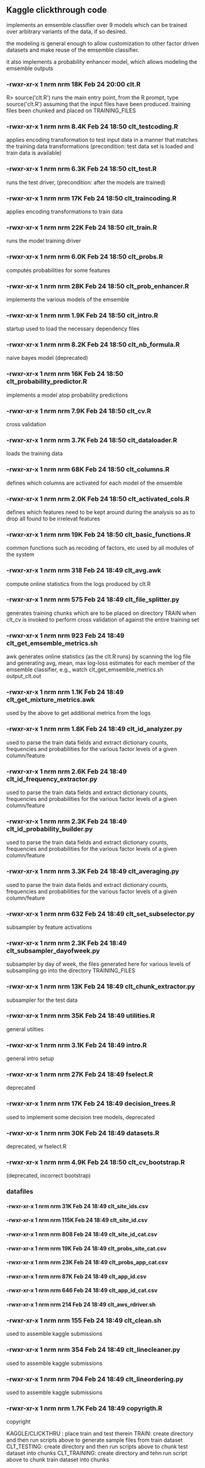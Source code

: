 ## Kaggle clickthrough code ##
implements an emsemble classifier over 9 models which can be 
trained over arbitrary variants of the data, if so desired.

the modeling is general enough to allow customization to other
factor driven datasets and make reuse of the emsemble classifier.

it also implements a probability enhancer model, which allows
modeling the emsemble outputs

### -rwxr-xr-x 1 nrm nrm  18K Feb 24 20:00 clt.R ###

R> source('clt.R') 
runs the main entry point, from the  R prompt, type source('clt.R') assuming that the input files have been produced.  training files been chunked and placed on TRAINING_FILES

### -rwxr-xr-x 1 nrm nrm 8.4K Feb 24 18:50 clt_testcoding.R ###
applies encoding transformation to test input data in a manner that matches the training data transformations (precondition: test data set is loaded and train data is available)

### -rwxr-xr-x 1 nrm nrm 6.3K Feb 24 18:50 clt_test.R ###
runs the test driver, (precondition: after the models are trained)

### -rwxr-xr-x 1 nrm nrm  17K Feb 24 18:50 clt_traincoding.R ###
applies encoding transformations to train data

### -rwxr-xr-x 1 nrm nrm  22K Feb 24 18:50 clt_train.R ###
runs the model training driver

### -rwxr-xr-x 1 nrm nrm 6.0K Feb 24 18:50 clt_probs.R ###
computes probabilities for some features

### -rwxr-xr-x 1 nrm nrm  28K Feb 24 18:50 clt_prob_enhancer.R ###
implements the various models of the emsemble

### -rwxr-xr-x 1 nrm nrm 1.9K Feb 24 18:50 clt_intro.R ###
startup used to load the necessary dependency files 

### -rwxr-xr-x 1 nrm nrm 8.2K Feb 24 18:50 clt_nb_formula.R ###
naive bayes model (deprecated)

### -rwxr-xr-x 1 nrm nrm  16K Feb 24 18:50 clt_probability_predictor.R ###
implements a model atop probability predictions

### -rwxr-xr-x 1 nrm nrm 7.9K Feb 24 18:50 clt_cv.R ###
cross validation

### -rwxr-xr-x 1 nrm nrm 3.7K Feb 24 18:50 clt_dataloader.R ###
loads the training data

### -rwxr-xr-x 1 nrm nrm  68K Feb 24 18:50 clt_columns.R ###
defines which columns are activated for each model of the emsemble

### -rwxr-xr-x 1 nrm nrm 2.0K Feb 24 18:50 clt_activated_cols.R ###
defines which features need to be kept around during the analysis so as to drop all found to be irrelevat features

### -rwxr-xr-x 1 nrm nrm  19K Feb 24 18:50 clt_basic_functions.R ###
common functions such as recoding of factors, etc used by all modules of the system

### -rwxr-xr-x 1 nrm nrm  318 Feb 24 18:49 clt_avg.awk ###
compute online statistics from the logs produced by clt.R

### -rwxr-xr-x 1 nrm nrm  575 Feb 24 18:49 clt_file_splitter.py ###
generates training chunks which are to be placed on directory TRAIN when clt_cv is invoked to perform cross validation of against the entire training set

### -rwxr-xr-x 1 nrm nrm  923 Feb 24 18:49 clt_get_emsemble_metrics.sh ###
awk generates online statistics (as the clt.R runs) by scanning the log file and generating avg, mean, max log-loss estimates for each member of the emsemble classifier, e.g., watch clt_get_emsemble_metrics.sh output_clt.out

### -rwxr-xr-x 1 nrm nrm 1.1K Feb 24 18:49 clt_get_mixture_metrics.awk ###
used by the above to get additional metrics from the logs

### -rwxr-xr-x 1 nrm nrm 1.8K Feb 24 18:49 clt_id_analyzer.py ###
used to parse the train data fields and extract dictionary counts, frequencies and probabilities for the various factor levels of a given column/feature

### -rwxr-xr-x 1 nrm nrm 2.6K Feb 24 18:49 clt_id_frequency_extractor.py ###
used to parse the train data fields and extract dictionary counts, frequencies and probabilities for the various factor levels of a given column/feature

### -rwxr-xr-x 1 nrm nrm 2.3K Feb 24 18:49 clt_id_probability_builder.py ###
used to parse the train data fields and extract dictionary counts, frequencies and probabilities for the various factor levels of a given column/feature

### -rwxr-xr-x 1 nrm nrm 3.3K Feb 24 18:49 clt_averaging.py ###
used to parse the train data fields and extract dictionary counts, frequencies and probabilities for the various factor levels of a given column/feature

### -rwxr-xr-x 1 nrm nrm  632 Feb 24 18:49 clt_set_subselector.py ###
subsampler by feature activations

### -rwxr-xr-x 1 nrm nrm 2.3K Feb 24 18:49 clt_subsampler_dayofweek.py ###
subsampler by day of week, the files generated here for various levels of subsampling go into the directory TRAINING_FILES

### -rwxr-xr-x 1 nrm nrm  13K Feb 24 18:49 clt_chunk_extractor.py ###
subsampler for the test data

### -rwxr-xr-x 1 nrm nrm  35K Feb 24 18:49 utilities.R ###
general utilties

### -rwxr-xr-x 1 nrm nrm 3.1K Feb 24 18:49 intro.R ###
general intro setup

### -rwxr-xr-x 1 nrm nrm  27K Feb 24 18:49 fselect.R ###
deprecated

### -rwxr-xr-x 1 nrm nrm  17K Feb 24 18:49 decision_trees.R ###
used to implement some decision tree models, deprecated

### -rwxr-xr-x 1 nrm nrm  30K Feb 24 18:49 datasets.R ###
deprecated, w fselect.R

### -rwxr-xr-x 1 nrm nrm 4.9K Feb 24 18:50 clt_cv_bootstrap.R ###
(deprecated, incorrect bootstrap)

### datafiles ###
#### -rwxr-xr-x 1 nrm nrm  31K Feb 24 18:49 clt_site_ids.csv ####
#### -rwxr-xr-x 1 nrm nrm 115K Feb 24 18:49 clt_site_id.csv ####
#### -rwxr-xr-x 1 nrm nrm  808 Feb 24 18:49 clt_site_id_cat.csv ####
#### -rwxr-xr-x 1 nrm nrm  19K Feb 24 18:49 clt_probs_site_cat.csv ####
#### -rwxr-xr-x 1 nrm nrm  23K Feb 24 18:49 clt_probs_app_cat.csv ####
#### -rwxr-xr-x 1 nrm nrm  87K Feb 24 18:49 clt_app_id.csv ####
#### -rwxr-xr-x 1 nrm nrm  646 Feb 24 18:49 clt_app_id_cat.csv ####
#### -rwxr-xr-x 1 nrm nrm  214 Feb 24 18:49 clt_aws_rdriver.sh ####

### -rwxr-xr-x 1 nrm nrm  155 Feb 24 18:49 clt_clean.sh ###
used to assemble kaggle submissions

### -rwxr-xr-x 1 nrm nrm  354 Feb 24 18:49 clt_linecleaner.py ###
used to assemble kaggle submissions

### -rwxr-xr-x 1 nrm nrm  794 Feb 24 18:49 clt_lineordering.py ###
used to assemble kaggle submissions

### -rwxr-xr-x 1 nrm nrm 1.7K Feb 24 18:49 copyrigth.R ###
copyright

KAGGLE/CLICKTHRU : place train and test therein
TRAIN: create directory and then run scripts above to generate sample files from train dataset
CLT_TESTING: create directory and then run scripts above to chunk test dataset into chunks
CLT_TRAINING: create directory and tehn run script above to chunk train dataset into chunks
